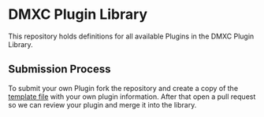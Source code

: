 # DMXC Plugin Library

This repository holds definitions for all available Plugins in the DMXC Plugin Library.

## Submission Process

To submit your own Plugin fork the repository and create a copy of the [template file](template.json) with your own plugin information.
After that open a pull request so we can review your plugin and merge it into the library.
